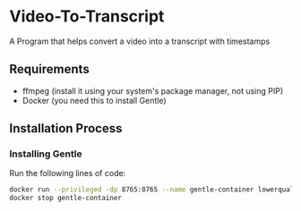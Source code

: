 # Video-To-Transcript
A Program that helps convert a video into a transcript with timestamps

## Requirements
- ffmpeg (install it using your system's package manager, not using PIP)
- Docker (you need this to install Gentle)

## Installation Process
### Installing Gentle
Run the following lines of code:
```bash
docker run --privileged -dp 8765:8765 --name gentle-container lowerquality/gentle
docker stop gentle-container
```
